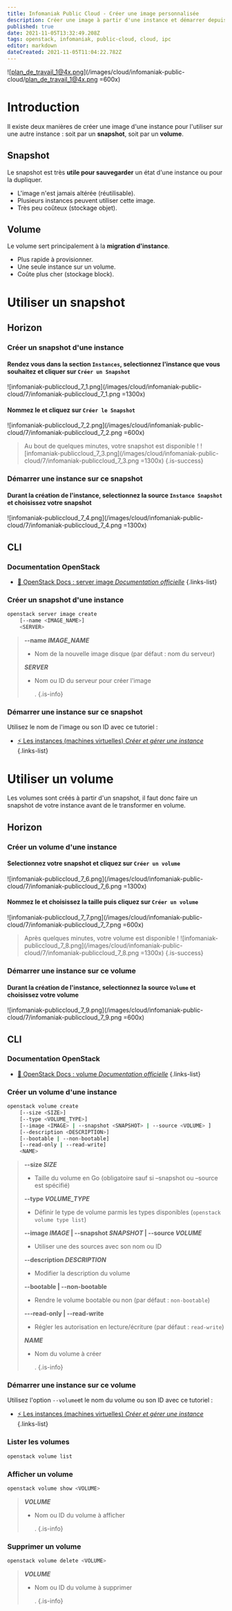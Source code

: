 ```yaml
---
title: Infomaniak Public Cloud - Créer une image personnalisée
description: Créer une image à partir d'une instance et démarrer depuis cette image
published: true
date: 2021-11-05T13:32:49.208Z
tags: openstack, infomaniak, public-cloud, cloud, ipc
editor: markdown
dateCreated: 2021-11-05T11:04:22.782Z
---
```


![plan_de_travail_1@4x.png](/images/cloud/infomaniak-public-cloud/plan_de_travail_1@4x.png =600x)
# Introduction
Il existe deux manières de créer une image d'une instance pour l'utiliser sur une autre instance : soit par un **snapshot**, soit par un **volume**.
## Snapshot 
Le snapshot est très **utile pour sauvegarder** un état d'une instance ou pour la dupliquer.
- L'image n'est jamais altérée (réutilisable).
- Plusieurs instances peuvent utiliser cette image.
- Très peu coûteux (stockage objet). 
## Volume
Le volume sert principalement à la **migration d'instance**.
- Plus rapide à provisionner.
- Une seule instance sur un volume.
- Coûte plus cher (stockage block).

# Utiliser un snapshot
## Horizon
### Créer un snapshot d'une instance
#### Rendez vous dans la section `Instances`, selectionnez l'instance que vous souhaitez et cliquer sur `Créer un Snapshot`
![infomaniak-publiccloud_7_1.png](/images/cloud/infomaniak-public-cloud/7/infomaniak-publiccloud_7_1.png =1300x)
#### Nommez le et cliquez sur `Créer le Snapshot`
![infomaniak-publiccloud_7_2.png](/images/cloud/infomaniak-public-cloud/7/infomaniak-publiccloud_7_2.png =600x)

> Au bout de quelques minutes, votre snapshot est disponible !
> ![infomaniak-publiccloud_7_3.png](/images/cloud/infomaniak-public-cloud/7/infomaniak-publiccloud_7_3.png =1300x)
{.is-success}


### Démarrer une instance sur ce snapshot
#### Durant la création de l'instance, selectionnez la source `Instance Snapshot` et choisissez votre snapshot
![infomaniak-publiccloud_7_4.png](/images/cloud/infomaniak-public-cloud/7/infomaniak-publiccloud_7_4.png =1300x)

## CLI
### Documentation OpenStack
  - [🔗 OpenStack Docs : server image *Documentation officielle*](https://docs.openstack.org/python-openstackclient/xena/cli/command-objects/server-image.html)
{.links-list}
### Créer un snapshot d'une instance
```bash
openstack server image create
    [--name <IMAGE_NAME>]
    <SERVER>
```
> **--name *IMAGE_NAME***
> - Nom de la nouvelle image disque (par défaut : nom du serveur)
>
> ***SERVER***
> - Nom ou ID du serveur pour créer l'image
>
> 	.
{.is-info}

### Démarrer une instance sur ce snapshot
Utilisez le nom de l'image ou son ID avec ce tutoriel :
- [⚡ Les instances (machines virtuelles) *Créer et gérer une instance*](https://wiki-tech.io/Cloud/IPC/Instances#cr%C3%A9er-une-instance-1)
{.links-list}

# Utiliser un volume
Les volumes sont créés à partir d'un snapshot, il faut donc faire un snapshot de votre instance avant de le transformer en volume.
## Horizon
### Créer un volume d'une instance
#### Selectionnez votre snapshot et cliquez sur `Créer un volume`
![infomaniak-publiccloud_7_6.png](/images/cloud/infomaniak-public-cloud/7/infomaniak-publiccloud_7_6.png =1300x)

#### Nommez le et choisissez la taille puis cliquez sur `Créer un volume`
![infomaniak-publiccloud_7_7.png](/images/cloud/infomaniak-public-cloud/7/infomaniak-publiccloud_7_7.png =600x)

> Après quelques minutes, votre volume est disponible !
> ![infomaniak-publiccloud_7_8.png](/images/cloud/infomaniak-public-cloud/7/infomaniak-publiccloud_7_8.png =1300x)
{.is-success}

### Démarrer une instance sur ce volume
#### Durant la création de l'instance, selectionnez la source `Volume` et choisissez votre volume
![infomaniak-publiccloud_7_9.png](/images/cloud/infomaniak-public-cloud/7/infomaniak-publiccloud_7_9.png =600x)

## CLI
### Documentation OpenStack
  - [🔗 OpenStack Docs : volume *Documentation officielle*](https://docs.openstack.org/python-openstackclient/xena/cli/command-objects/volume.html)
{.links-list}
### Créer un volume d'une instance
```bash
openstack volume create
    [--size <SIZE>]
    [--type <VOLUME_TYPE>]
    [--image <IMAGE> | --snapshot <SNAPSHOT> | --source <VOLUME> ]
    [--description <DESCRIPTION>]
    [--bootable | --non-bootable]
    [--read-only | --read-write]
    <NAME>
```
> **--size *SIZE***
> - Taille du volume en Go (obligatoire sauf si –snapshot ou –source est spécifié)
>
> **--type *VOLUME_TYPE***
> - Définir le type de volume parmis les types disponibles (`openstack volume type list`)
>
> **--image *IMAGE* | --snapshot *SNAPSHOT* | --source *VOLUME***
> - Utiliser une des sources avec son nom ou ID
>
> **--description *DESCRIPTION***
> - Modifier la description du volume
>
> **--bootable | --non-bootable**
> - Rendre le volume bootable ou non (par défaut : `non-bootable`)
>
> **---read-only | --read-write**
> - Régler les autorisation en lecture/écriture (par défaut : `read-write`)
>
> ***NAME***
> - Nom du volume à créer
>
> 	.
{.is-info}

### Démarrer une instance sur ce volume
Utilisez l'option `--volume`et le nom du volume ou son ID avec ce tutoriel :
- [⚡ Les instances (machines virtuelles) *Créer et gérer une instance*](https://wiki-tech.io/Cloud/IPC/Instances#cr%C3%A9er-une-instance-1)
{.links-list}
### Lister les volumes
```bash
openstack volume list
```
### Afficher un volume
```bash
openstack volume show <VOLUME>
```
> ***VOLUME***
> - Nom ou ID du volume à afficher
>
> 	.
{.is-info}
### Supprimer un volume
```bash
openstack volume delete <VOLUME>
```
> ***VOLUME***
> - Nom ou ID du volume à supprimer
>
> 	.
{.is-info}